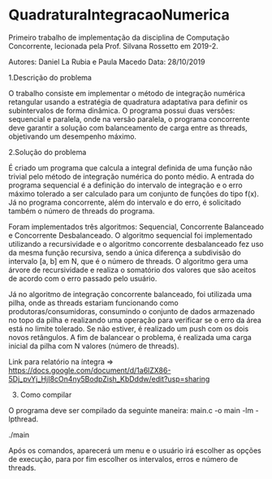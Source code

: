 # QuadraturaIntegracaoNumerica
Primeiro trabalho de implementação da disciplina de Computação Concorrente, lecionada pela Prof. Silvana Rossetto em 2019-2. 

Autores: Daniel La Rubia e Paula Macedo
Data: 28/10/2019


1.Descrição do problema

O trabalho consiste em implementar o método de integração numérica retangular usando a estratégia de quadratura adaptativa para definir os subintervalos de forma dinâmica. O programa possui duas versões: sequencial e paralela, onde na versão paralela, o programa concorrente deve garantir a solução com balanceamento de carga entre as threads, objetivando um desempenho máximo.



2.Solução do problema

É criado um programa que calcula a integral definida de uma função não trivial pelo método de integração numérica do ponto médio. A   entrada do programa sequencial  é a definição do intervalo de integração e o erro máximo tolerado a ser calculado para um conjunto de funções do tipo f(x). Já no programa concorrente, além do intervalo e do erro, é solicitado também o número de threads do programa. 

Foram implementados três algoritmos: Sequencial, Concorrente Balanceado e Concorrente Desbalanceado. O algoritmo sequencial foi implementado utilizando a recursividade e o algoritmo concorrente desbalanceado fez uso da mesma função recursiva, sendo a única diferença a subdivisão do intervalo [a, b] em N, que é o número de threads. O algoritmo gera uma árvore de recursividade e realiza o somatório dos valores que são aceitos de acordo com o erro passado pelo usuário. 

Já no algoritmo de integração concorrente balanceado, foi utilizada uma pilha, onde as threads estariam funcionando como produtoras/consumidoras, consumindo o conjunto de dados armazenado no topo da pilha e realizando uma operação para verificar se o erro da área está no limite tolerado. Se não estiver, é realizado um push com os dois novos retângulos. A  fim de balancear o problema, é realizada uma carga inicial da pilha com N valores (número de threads).

Link para relatório na íntegra => https://docs.google.com/document/d/1a6lZX86-5Dj_pvYj_HjI8cOn4ny5BodpZish_KbDddw/edit?usp=sharing

3. Como compilar

<p>
O programa deve ser compilado da seguinte maneira: main.c -o main -lm - lpthread.</p>
<p>
./main</p>
Após os comandos, aparecerá um menu e o usuário irá escolher as opções de execução, para por fim escolher os intervalos, erros e número de threads.






